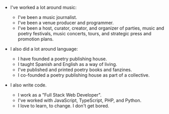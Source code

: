 - I've worked a lot around music:
  
  - I've been a music journalist.
  - I've been a venue producer and programmer.
  - I've been a host, curator, creator, and organizer of parties, music and poetry festivals, music concerts, tours, and strategic press and promotion plans.

- I also did a lot around language:

  - I have founded a poetry publishing house.
  - I taught Spanish and English as a way of living.
  - I've published and printed poetry books and fanzines.
  - I co-founded a poetry publishing house as part of a collective.

- I also write code.
  - I work as a "Full Stack Web Developer". 
  - I've worked with JavaScript, TypeScript, PHP, and Python.
  - I love to learn, to change. I don't get bored.
